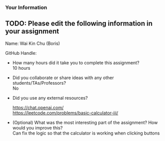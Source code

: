### Your Information

## TODO: Please edit the following information in your assignment

Name: Wai Kin Chu (Boris)

GitHub Handle:

- How many hours did it take you to complete this assignment?<br /> 
  10 hours

- Did you collaborate or share ideas with any other students/TAs/Professors?<br /> 
  No

- Did you use any external resources?<br /> 
  
  https://chat.openai.com/<br /> 
  https://leetcode.com/problems/basic-calculator-iii/

- (Optional) What was the most interesting part of the assignment? How would you improve this? <br /> 
  Can fix the logic so that the calculator is working when clicking buttons 
